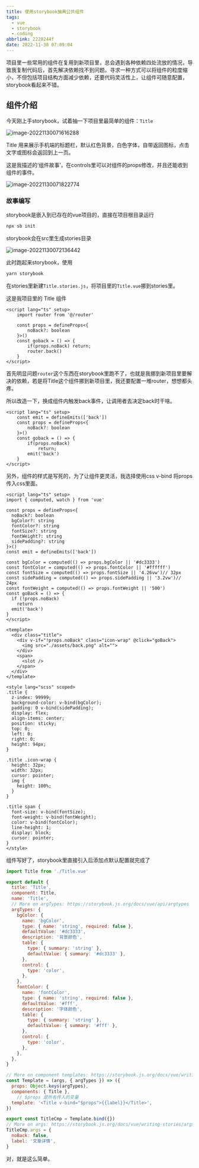 ```yaml
---
title: 使用storybook抽离公共组件
tags:
  - vue
  - storybook
  - coding
abbrlink: 2228244f
date: 2022-11-30 07:09:04
---
```


项目里一些常用的组件在复用到新项目里，总会遇到各种依赖四处流放的情况，导致我复制代码后，首先解决依赖找不到问题。寻求一种方式可以将组件的粒度缩小，不但包括项目结构方面减少依赖，还要代码灵活性上，让组件可随意配置，storybook看起来不错。



## 组件介绍

今天刚上手storybook，试着抽一下项目里最简单的组件：`Title`



![image-20221130071616288](使用storybook抽离公共组件/image-20221130071616288.png)

Title 用来展示手机端的标题栏，默认红色背景，白色字体，自带返回图标，点击文字或图标会返回到上一页。

这是我描述的‘组件故事’，在controls里可以对组件的props修改，并且还能收到组件的事件。

![image-20221130071822774](使用storybook抽离公共组件/image-20221130071822774.png)





### 故事编写

storybook是嵌入到已存在的vue项目的，直接在项目根目录运行

```bash
npx sb init
```

storybook会在src里生成stories目录

![image-20221130072136442](使用storybook抽离公共组件/image-20221130072136442.png)

此时跑起来storybook，使用

```bash
yarn storybook
```

在stories里新建`Title.stories.js`，将项目里的`Title.vue`挪到stories里。

这是我项目里的 Title 组件

```vue
<script lang="ts" setup>
    import router from '@/router'

    const props = defineProps<{
        noBack?: boolean
    }>()
    const goback = () => {
		if(props.noBack) return;
        router.back()
    }
</script>
```

首先明显问题`router`这个东西在storybook里跑不了，也就是我挪到新项目里要解决的依赖，若是将Title这个组件挪到新项目里，我还要配置一堆router，想想都头疼。

所以改造一下，换成组件内触发back事件，让调用者去决定back时干啥。

```vue
<script lang="ts" setup>
	const emit = defineEmits(['back'])
    const props = defineProps<{
        noBack?: boolean
    }>()
    const goback = () => {
		if(props.noBack) 
        	return;
        emit('back')
    }
</script>
```

另外，组件的样式是写死的，为了让组件更灵活，我选择使用css v-bind 将props传入css里面。

```vue
<script lang="ts" setup>
import { computed, watch } from 'vue'

const props = defineProps<{
  noBack?: boolean
  bgColor?: string
  fontColor?: string
  fontSize?: string
  fontWeight?: string
  sidePadding?: string
}>()
const emit = defineEmits(['back'])

const bgColor = computed(() => props.bgColor || '#dc3333')
const fontColor = computed(() => props.fontColor || '#ffffff')
const fontSize = computed(() => props.fontSize || '4.26vw')// 32px
const sidePadding = computed(() => props.sidePadding || '3.2vw')// 24px
const fontWeight = computed(() => props.fontWeight || '500')
const goBack = () => {
  if (!props.noBack)
    return
  emit('back')
}
</script>

<template>
  <div class="title">
    <div v-if="!props.noBack" class="icon-wrap" @click="goBack">
      <img src="./assets/back.png" alt="">
    </div>
    <span>
      <slot />
    </span>
  </div>
</template>

<style lang="scss" scoped>
.title {
  z-index: 99999;
  background-color: v-bind(bgColor);
  padding: 0 v-bind(sidePadding);
  display: flex;
  align-items: center;
  position: sticky;
  top: 0;
  left: 0;
  right: 0;
  height: 94px;
}

.title .icon-wrap {
  height: 32px;
  width: 32px;
  cursor: pointer;
  img {
    height: 100%;
  }
}

.title span {
  font-size: v-bind(fontSize);
  font-weight: v-bind(fontWeight);
  color: v-bind(fontColor);
  line-height: 1;
  display: block;
  cursor: pointer;
}
</style>
```

组件写好了，storybook里直接引入后添加点默认配置就完成了

```javascript
import Title from './Title.vue'

export default {
  title: 'Title',
  component: Title,
  name: 'Title',
  // More on argTypes: https://storybook.js.org/docs/vue/api/argtypes
  argTypes: {
    bgColor: {
      name: 'bgColor',
      type: { name: 'string', required: false },
      defaultValue: '#dc3333',
      description: '背景颜色',
      table: {
        type: { summary: 'string' },
        defaultValue: { summary: '#dc3333' },
      },
      control: {
        type: 'color',
      },
    },
    fontColor: {
      name: 'fontColor',
      type: { name: 'string', required: false },
      defaultValue: '#fff',
      description: '字体颜色',
      table: {
        type: { summary: 'string' },
        defaultValue: { summary: '#fff' },
      },
      control: {
        type: 'color',
      },
    },
  },
}

// More on component templates: https://storybook.js.org/docs/vue/writing-stories/introduction#using-args
const Template = (args, { argTypes }) => ({
  props: Object.keys(argTypes),
  components: { Title },
    // $props 是所有传入的变量
  template: '<Title v-bind="$props">{{label}}</Title>',
})

export const TitleCmp = Template.bind({})
// More on args: https://storybook.js.org/docs/vue/writing-stories/args
TitleCmp.args = {
  noBack: false,
  label: '文章详情',
}
```

对，就是这么简单。

